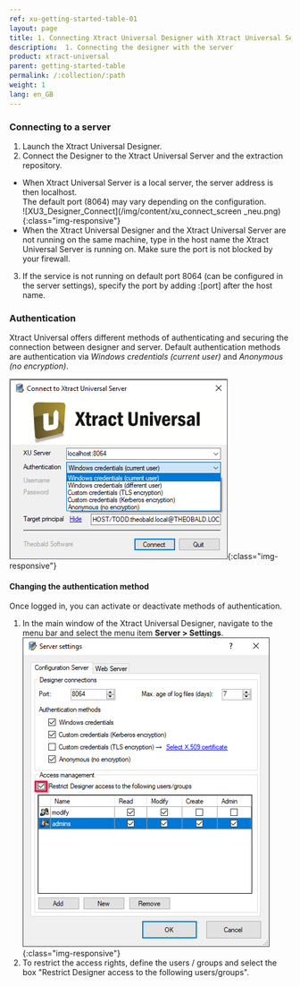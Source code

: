 ```yaml
---
ref: xu-getting-started-table-01
layout: page
title: 1. Connecting Xtract Universal Designer with Xtract Universal Server
description:  1. Connecting the designer with the server
product: xtract-universal
parent: getting-started-table
permalink: /:collection/:path
weight: 1
lang: en_GB
---
```

### Connecting to a server
1. Launch the Xtract Universal Designer.
2. Connect the Designer to the Xtract Universal Server and the extraction repository.
- When Xtract Universal Server is a local server, the server address is then localhost.<br>
The default port (8064) may vary depending on the configuration. <br>
![XU3_Designer_Connect](/img/content/xu_connect_screen _neu.png){:class="img-responsive"}
- When the Xtract Universal Designer and the Xtract Universal Server are not running on the same machine, type in the host name the Xtract Universal Server is running on. Make sure the port is not blocked by your firewall.
3. If the service is not running on default port 8064 (can be configured in the server settings), specify the port by adding :[port] after the host name.

### Authentication
Xtract Universal offers different methods of authenticating and securing the connection between designer and server. Default authentication methods are authentication via *Windows credentials (current user)* and *Anonymous (no encryption)*.

![XU3_Designer_Authentication](/img/content/XU3_Designer_Authentication.png){:class="img-responsive"}<br>

#### Changing the authentication method
Once logged in, you can activate or deactivate methods of authentication. <br>
1. In the main window of the Xtract Universal Designer, navigate to the menu bar and select the menu item **Server > Settings**. <br>
![Server-Settings](/img/content/Server-Settings.png){:class="img-responsive"} <br>
2. To restrict the access rights, define the users / groups and select the box "Restrict Designer access to the following users/groups".

